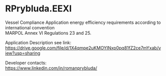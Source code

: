 # RPrybluda.EEXI
Vessel Compliance Application energy efficiency requirements according to international convention  
MARPOL Annex VI Regulations 23 and 25.

Application Description see link:  
https://drive.google.com/file/d/1X4qmpe2uKMOYINxp0pq81fZ2ce7mYxab/view?usp=sharing

Developer contacts:  
https://www.linkedin.com/in/romanprybluda/
